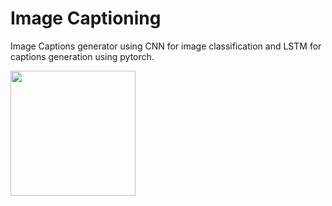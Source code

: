 # Image Captioning
 Image Captions generator using CNN for image classification and LSTM for captions generation using pytorch.


  <img src="https://github.com/khadija267/Image-Captioning/blob/main/images/image%20caption.mp4" width="200" /> 


